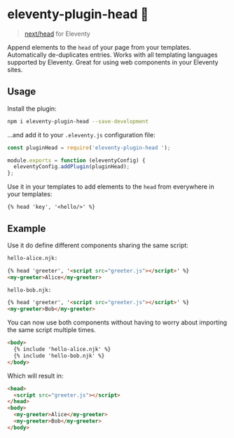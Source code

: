 # eleventy-plugin-head 🐶

> [next/head](https://nextjs.org/docs/api-reference/next/head) for Eleventy

Append elements to the `head` of your page from your templates. Automatically de-duplicates entries. Works with all templating languages supported by Eleventy. Great for using web components in your Eleventy sites.

## Usage

Install the plugin:

```sh
npm i eleventy-plugin-head --save-development
```

...and add it to your `.eleventy.js` configuration file:

```js
const pluginHead = require('eleventy-plugin-head ');

module.exports = function (eleventyConfig) {
  eleventyConfig.addPlugin(pluginHead);
};
```

Use it in your templates to add elements to the `head` from everywhere in your templates:

```
{% head 'key', '<hello/>' %}
```

## Example

Use it do define different components sharing the same script:

```html
hello-alice.njk:

{% head 'greeter', '<script src="greeter.js"></script>' %}
<my-greeter>Alice</my-greeter>
```

```html
hello-bob.njk:

{% head 'greeter', '<script src="greeter.js"></script>' %}
<my-greeter>Bob</my-greeter>
```

You can now use both components without having to worry about importing the same script multiple times.

```html
<body>
  {% include 'hello-alice.njk' %}
  {% include 'hello-bob.njk' %}
</body>
```

Which will result in:

```html
<head>
  <script src="greeter.js"></script>
</head>
<body>
  <my-greeter>Alice</my-greeter>
  <my-greeter>Bob</my-greeter>
</body>
```
